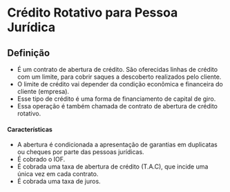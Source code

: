 # Crédito Rotativo para Pessoa Jurídica

## Definição
- É um contrato de abertura de crédito. São oferecidas linhas de crédito com um limite, para cobrir saques a descoberto realizados pelo cliente.
- O limite de crédito vai depender da condição econômica e financeira do cliente (empresa).
- Esse tipo de crédito é uma forma de financiamento de capital de giro.
- Essa operação é também chamada de contrato de abertura de crédito rotativo.

#### Características
- A abertura é condicionada a apresentação de garantias em duplicatas ou cheques por parte das pessoas jurídicas.
- É cobrado o IOF.
- É cobrada uma taxa de abertura de crédito (T.A.C), que incide uma única vez em cada contrato.
- É cobrada uma taxa de juros.